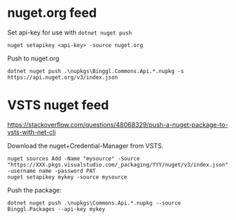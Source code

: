 # nuget.org feed

Set api-key for use with ```dotnet nuget push```

```
nuget setapikey <api-key> -source nuget.org
```

Push to nuget.org

```
dotnet nuget push .\nupkgs\Binggl.Commons.Api.*.nupkg -s https://api.nuget.org/v3/index.json
```

# VSTS nuget feed

https://stackoverflow.com/questions/48068329/push-a-nuget-package-to-vsts-with-net-cli

Download the nuget+Credential-Manager from VSTS.

```
nuget sources Add -Name "mysource" -Source "https://XXX.pkgs.visualstudio.com/_packaging/YYY/nuget/v3/index.json" -username name -password PAT
nuget setapikey mykey -source mysource
```

Push the package:

```
dotnet nuget push .\nupkgs\Commons.Api.*.nupkg --source Binggl.Packages --api-key mykey
```
